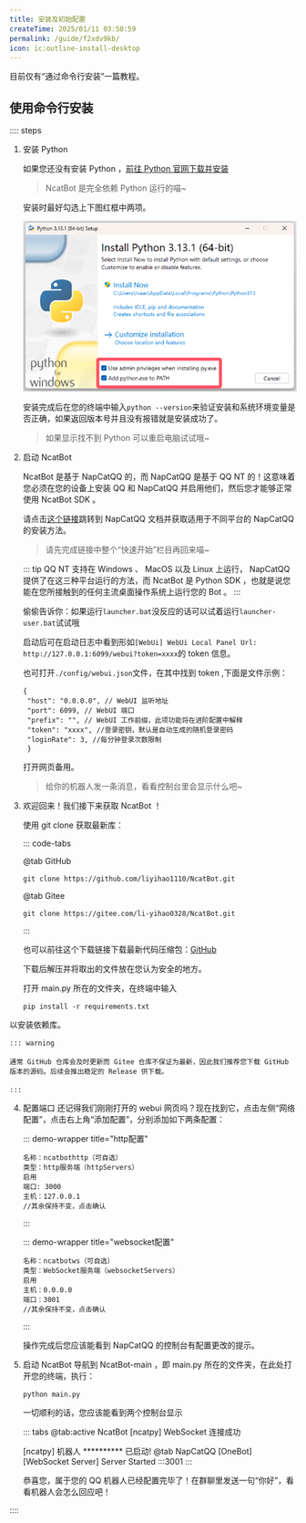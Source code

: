 ```yaml
---
title: 安装及初始配置
createTime: 2025/01/11 03:50:59
permalink: /guide/f2xdv9kb/
icon: ic:outline-install-desktop
---
```

目前仅有“通过命令行安装”一篇教程。

## 使用命令行安装

:::: steps

1. 安装 Python
   
   如果您还没有安装 Python ，[前往 Python 官网下载并安装](https://www.python.org/downloads/)

   > NcatBot 是完全依赖 Python 运行的喵~

   安装时最好勾选上下图红框中两项。
   
   ![alt text](images/python-install.png)

   安装完成后在您的终端中输入`python --version`来验证安装和系统环境变量是否正确，如果返回版本号并且没有报错就是安装成功了。

   > 如果显示找不到 Python 可以重启电脑试试哦~

2. 启动 NcatBot
   
   NcatBot 是基于 NapCatQQ 的，而 NapCatQQ 是基于 QQ NT 的！这意味着您必须在您的设备上安装 QQ 和 NapCatQQ 并启用他们，然后您才能够正常使用 NcatBot SDK 。

   请点击[这个链接](https://napneko.pages.dev/guide/start-install)跳转到 NapCatQQ 文档并获取适用于不同平台的 NapCatQQ 的安装方法。

   > 请先完成链接中整个“快速开始”栏目再回来喵~

   ::: tip
   QQ NT 支持在 Windows 、 MacOS 以及 Linux 上运行， NapCatQQ 提供了在这三种平台运行的方法，而 NcatBot 是 Python SDK ，也就是说您能在您所接触到的任何主流桌面操作系统上运行您的 Bot 。
   :::

   偷偷告诉你：如果运行`launcher.bat`没反应的话可以试着运行`launcher-user.bat`试试哦

   启动后可在启动日志中看到形如`[WebUi] WebUi Local Panel Url: http://127.0.0.1:6099/webui?token=xxxx`的 token 信息。

   也可打开`./config/webui.json`文件，在其中找到 token ,下面是文件示例：

   ```json:no-line-numbers
   {
    "host": "0.0.0.0", // WebUI 监听地址
    "port": 6099, // WebUI 端口
    "prefix": "", // WebUI 工作前缀，此项功能将在进阶配置中解释
    "token": "xxxx", //登录密钥，默认是自动生成的随机登录密码
    "loginRate": 3, //每分钟登录次数限制
    }
    ```

    打开网页备用。

    > 给你的机器人发一条消息，看看控制台里会显示什么吧~

3. 欢迎回来！我们接下来获取 NcatBot ！
   
   使用 git clone 获取最新库：

    ::: code-tabs

    @tab GitHub

    ```bash:no-line-numbers
    git clone https://github.com/liyihao1110/NcatBot.git
    ```

    @tab Gitee
    ```bash:no-line-numbers
    git clone https://gitee.com/li-yihao0328/NcatBot.git
    ```
    :::

    也可以前往这个下载链接下载最新代码压缩包：[GitHub](https://codeload.github.com/liyihao1110/NcatBot/zip/refs/heads/main)

    下载后解压并将取出的文件放在您认为安全的地方。

    打开 main.py 所在的文件夹，在终端中输入

    ```bash:no-line-numbers
    pip install -r requirements.txt
    ```

以安装依赖库。

    ::: warning

    通常 GitHub 仓库会及时更新而 Gitee 仓库不保证为最新，因此我们推荐您下载 GitHub 版本的源码。后续会推出稳定的 Release 供下载。
    
    :::

4. 配置端口
   还记得我们刚刚打开的 webui 网页吗？现在找到它，点击左侧“网络配置”，点击右上角“添加配置”，分别添加如下两条配置：
   
   ::: demo-wrapper title="http配置"
   
   ```:no-line-numbers
   名称：ncatbothttp（可自选）
   类型：http服务端（httpServers）
   启用
   端口: 3000
   主机：127.0.0.1
   //其余保持不变，点击确认
   
   ```
   
   :::
   
   ::: demo-wrapper title="websocket配置"
   
   ```:no-line-numbers
   名称：ncatbotws（可自选）
   类型：WebSocket服务端（websocketServers）
   启用
   主机：0.0.0.0
   端口：3001
   //其余保持不变，点击确认
   ```

   :::

   操作完成后您应该能看到 NapCatQQ 的控制台有配置更改的提示。

5. 启动 NcatBot
   导航到 NcatBot-main ，即 main.py 所在的文件夹，在此处打开您的终端，执行：
   
   ```bash:no-line-numbers
   python main.py
   ```

   一切顺利的话，您应该能看到两个控制台显示
   
   ::: tabs
   @tab:active NcatBot
   [ncatpy] WebSocket 连接成功
   
   [ncatpy] 机器人 ********** 已启动!
   @tab NapCatQQ
   [OneBot] [WebSocket Server] Server Started :::3001
   :::
   
   恭喜您，属于您的 QQ 机器人已经配置完毕了！在群聊里发送一句“你好”，看看机器人会怎么回应吧！

::::